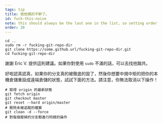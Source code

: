 ```yaml
---
tags: tip
title: 我他媽的不幹了。
id: fuck-this-noise
note: this should always be the last one in the list, so setting order to 20 so I don't have to re-name/re-order it
order: 20
---
```


```git
cd ..
sudo rm -r fucking-git-repo-dir
git clone https://some.github.url/fucking-git-repo-dir.git
cd fucking-git-repo-dir
```

謝謝 Eric V. 提供這則建議。如果你對使用 `sudo` 不滿的話，可以去找他踹共。

好啦認真認真，如果你的分支真的被徹底的毀了，然後你想要中規中矩的把你的本機倉儲重設成遠端倉儲的狀態，試試下面的方法。請注意，你無法取消以下操作！

```git
# 取得 origin 的最新狀態
git fetch origin
git checkout master
git reset --hard origin/master
# 刪除未被追蹤的檔案
git clean -d --force
# 對每個廢掉的分支都進行同樣的操作
```